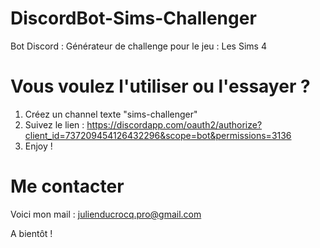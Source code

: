 # DiscordBot-Sims-Challenger
Bot Discord : Générateur de challenge pour le jeu : Les Sims 4

# Vous voulez l'utiliser ou l'essayer ?
1. Créez un channel texte "sims-challenger"
2. Suivez le lien : https://discordapp.com/oauth2/authorize?client_id=737209454126432296&scope=bot&permissions=3136
3. Enjoy !

# Me contacter
Voici mon mail : julienducrocq.pro@gmail.com

A bientôt !
